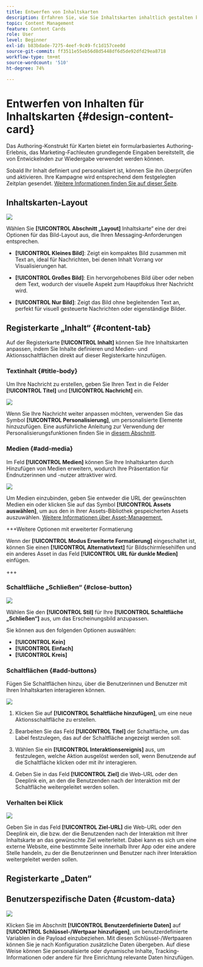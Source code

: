 ```yaml
---
title: Entwerfen von Inhaltskarten
description: Erfahren Sie, wie Sie Inhaltskarten inhaltlich gestalten können
topic: Content Management
feature: Content Cards
role: User
level: Beginner
exl-id: b83bdade-7275-4eef-9c49-fc1d157cee0d
source-git-commit: ff3511e55eb56d8d5448df6d5de92dfd29ea8718
workflow-type: tm+mt
source-wordcount: '510'
ht-degree: 74%

---
```


# Entwerfen von Inhalten für Inhaltskarten {#design-content-card}

Das Authoring-Konstrukt für Karten bietet ein formularbasiertes Authoring-Erlebnis, das Marketing-Fachleuten grundlegende Eingaben bereitstellt, die von Entwickelnden zur Wiedergabe verwendet werden können.

Sobald Ihr Inhalt definiert und personalisiert ist, können Sie ihn überprüfen und aktivieren. Ihre Kampagne wird entsprechend dem festgelegten Zeitplan gesendet. [Weitere Informationen finden Sie auf dieser Seite](../campaigns/review-activate-campaign.md).

## Inhaltskarten-Layout

![](assets/content-card-image.png)

Wählen Sie **[!UICONTROL Abschnitt „Layout]** Inhaltskarte“ eine der drei Optionen für das Bild-Layout aus, die Ihren Messaging-Anforderungen entsprechen.

* **[!UICONTROL Kleines Bild]**: Zeigt ein kompaktes Bild zusammen mit Text an, ideal für Nachrichten, bei denen Inhalt Vorrang vor Visualisierungen hat.

* **[!UICONTROL Großes Bild]**: Ein hervorgehobenes Bild über oder neben dem Text, wodurch der visuelle Aspekt zum Hauptfokus Ihrer Nachricht wird.

* **[!UICONTROL Nur Bild]**: Zeigt das Bild ohne begleitenden Text an, perfekt für visuell gesteuerte Nachrichten oder eigenständige Bilder.

## Registerkarte „Inhalt“ {#content-tab}

Auf der Registerkarte **[!UICONTROL Inhalt]** können Sie Ihre Inhaltskarten anpassen, indem Sie Inhalte definieren und Medien- und Aktionsschaltflächen direkt auf dieser Registerkarte hinzufügen.

### Textinhalt {#title-body}

Um Ihre Nachricht zu erstellen, geben Sie Ihren Text in die Felder **[!UICONTROL Titel]** und **[!UICONTROL Nachricht]** ein.

![](assets/content-card-design-2.png)

Wenn Sie Ihre Nachricht weiter anpassen möchten, verwenden Sie das Symbol **[!UICONTROL Personalisierung]**, um personalisierte Elemente hinzuzufügen. Eine ausführliche Anleitung zur Verwendung der Personalisierungsfunktionen finden Sie in [diesem Abschnitt](../personalization/personalize.md).

### Medien {#add-media}

Im Feld **[!UICONTROL Medien]** können Sie Ihre Inhaltskarten durch Hinzufügen von Medien erweitern, wodurch Ihre Präsentation für Endnutzerinnen und -nutzer attraktiver wird.

![](assets/content-card-design-3.png)

Um Medien einzubinden, geben Sie entweder die URL der gewünschten Medien ein oder klicken Sie auf das Symbol **[!UICONTROL Assets auswählen]**, um aus den in Ihrer Assets-Bibliothek gespeicherten Assets auszuwählen. [Weitere Informationen über Asset-Management.](../integrations/assets.md)

+++Weitere Optionen mit erweiterter Formatierung

Wenn der **[!UICONTROL Modus Erweiterte Formatierung]** eingeschaltet ist, können Sie einen **[!UICONTROL Alternativtext]** für Bildschirmlesehilfen und ein anderes Asset in das Feld **[!UICONTROL URL für dunkle Medien]** einfügen.

+++

### Schaltfläche „Schließen“ {#close-button}

![](assets/content-card-design-1.png)

Wählen Sie den **[!UICONTROL Stil]** für Ihre **[!UICONTROL Schaltfläche „Schließen“]** aus, um das Erscheinungsbild anzupassen.

Sie können aus den folgenden Optionen auswählen:

* **[!UICONTROL Kein]**
* **[!UICONTROL Einfach]**
* **[!UICONTROL Kreis]**



<!--
+++More options with advanced formatting

If the **[!UICONTROL Advanced formatting mode]** is switched on, you can choose for your **[!UICONTROL Header]** and **[!UICONTROL Body]**:

* the **[!UICONTROL Font]**
* the **[!UICONTROL Pt size]**
* the **[!UICONTROL Font Color]**
* the **[!UICONTROL Alignment]**
+++
-->



### Schaltflächen        {#add-buttons}

Fügen Sie Schaltflächen hinzu, über die Benutzerinnen und Benutzer mit Ihren Inhaltskarten interagieren können.

![](assets/content-card-design-4.png)

1. Klicken Sie auf **[!UICONTROL Schaltfläche hinzufügen]**, um eine neue Aktionsschaltfläche zu erstellen.

1. Bearbeiten Sie das Feld **[!UICONTROL Titel]** der Schaltfläche, um das Label festzulegen, das auf der Schaltfläche angezeigt werden soll.

1. Wählen Sie ein **[!UICONTROL Interaktionsereignis]** aus, um festzulegen, welche Aktion ausgelöst werden soll, wenn Benutzende auf die Schaltfläche klicken oder mit ihr interagieren.

1. Geben Sie in das Feld **[!UICONTROL Ziel]** die Web-URL oder den Deeplink ein, an den die Benutzenden nach der Interaktion mit der Schaltfläche weitergeleitet werden sollen.

<!--
+++More options with advanced formatting

If the **[!UICONTROL Advanced formatting mode]** is switched on, you can choose for your **[!UICONTROL Buttons]**:

* the **[!UICONTROL Font]**
* the **[!UICONTROL Pt size]**
* the **[!UICONTROL Font Color]**
* the **[!UICONTROL Alignment]**

+++
-->

### Verhalten bei Klick

![](assets/content-card-design-5.png)

Geben Sie in das Feld **[!UICONTROL Ziel-URL]** die Web-URL oder den Deeplink ein, die bzw. der die Benutzenden nach der Interaktion mit Ihrer Inhaltskarte an das gewünschte Ziel weiterleitet. Dabei kann es sich um eine externe Website, eine bestimmte Seite innerhalb Ihrer App oder eine andere Stelle handeln, zu der die Benutzerinnen und Benutzer nach ihrer Interaktion weitergeleitet werden sollen.

## Registerkarte „Daten“

## Benutzerspezifische Daten {#custom-data}

![](assets/content-card-design-6.png)

Klicken Sie im Abschnitt **[!UICONTROL Benutzerdefinierte Daten]** auf **[!UICONTROL Schlüssel-/Wertpaar hinzufügen]**, um benutzerdefinierte Variablen in die Payload einzubeziehen. Mit diesen Schlüssel-/Wertpaaren können Sie je nach Konfiguration zusätzliche Daten übergeben. Auf diese Weise können Sie personalisierte oder dynamische Inhalte, Tracking-Informationen oder andere für Ihre Einrichtung relevante Daten hinzufügen.
